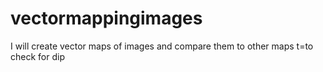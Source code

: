 # vectormappingimages
I will create vector maps of images and compare them to other maps t=to check for dip
